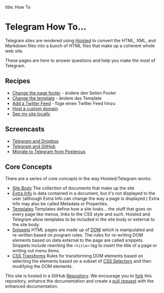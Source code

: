 title:	How To


# Telegram How To...

Telegram sites are rendered using [Hoisted](http://hoisted.org) to convert
the HTML, XML, and Markdown files into a bunch of HTML files
that make up a coherent whole web site.

These pages are here to answer questions and help you make the most of Telegram.

## Recipes

* [Change the page footer](/recipes/change_footer) - ändere den Seiten Footer
* [Change the template](/recipes/change_template) - ändere das Template
* [Add a Twitter Feed](/recipes/add_twitter_feed) - füge einen Twitter Feed hinzu
* [Host a custom domain](/recipes/custom_domain)
* [See my site locally](/recipes/live_and_local)


## Screencasts

* [Telegram and Dropbox](/intro_db)
* [Telegram and GitHub](/intro_gh)
* [Migrate to Telegram from Posterous](/migrate_posterous)


## Core Concepts

There are a series of core concepts in the way Hoisted/Telegram works:

* [Site Body](/site_body) The collection of documents that make up the site
* [Extra Info](/extra_info) is data contained in a document, but it's not
  displayed to the user (although Extra Info can change the way a page
  is displayed.)  Extra Info may also be called Metadata or Properties.
* [Templates](/templates) Templates define how a site looks… the stuff that goes
  on every page like menus, links to the CSS style and such.  Hoisted and
  Telegram allow templates to be included in the site body or external to
  the site body.
* [Snippets](/snippets) HTML pages are made up of [DOM](http://en.wikipedia.org/wiki/Document_Object_Model)
  which is manipulated and re-written based on program rules.  The rules for re-writing DOM elements
  based on data external to the page are called snippets.  Snippets include rewriting the `<title>` 
  tag to insert the title of a page or writing out menu items.
* [CSS Transforms](/transforms) Rules for transforming DOM elements based on selecting the elements
  based on a subset of [CSS Selectors](http://www.w3.org/TR/CSS2/selector.html) and then
  modifying the DOM elements.
  
This site is hosted in a GitHub [Repository](https://github.com/telegr-am/howto).  We
encourage you to [fork](https://help.github.com/articles/fork-a-repo) this repository,
enhance the documentation and create a [pull request](https://help.github.com/articles/using-pull-requests/)
with the enhanced documentation.



